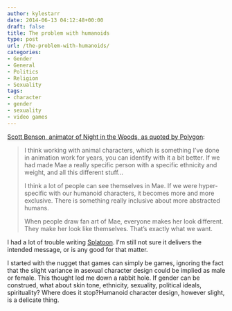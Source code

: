 ```yaml
---
author: kylestarr
date: 2014-06-13 04:12:48+00:00
draft: false
title: The problem with humanoids
type: post
url: /the-problem-with-humanoids/
categories:
- Gender
- General
- Politics
- Religion
- Sexuality
tags:
- character
- gender
- sexuality
- video games
---
```


[Scott Benson, animator of Night in the Woods, as quoted by Polygon](http://www.polygon.com/2014/6/12/5805566/night-in-the-woods-e3-mae):

> I think working with animal characters, which is something I’ve done in animation work for years, you can identify with it a bit better. If we had made Mae a really specific person with a specific ethnicity and weight, and all this different stuff…
>
> I think a lot of people can see themselves in Mae. If we were hyper-specific with our humanoid characters, it becomes more and more exclusive. There is something really inclusive about more abstracted humans.
>
> When people draw fan art of Mae, everyone makes her look different. They make her look like themselves. That’s exactly what we want.

I had a lot of trouble writing [Splatoon](/2014/06/12/splatoon/). I'm still not sure it delivers the intended message, or is any good for that matter.

I started with the nugget that games can simply be games, ignoring the fact that the slight variance in asexual character design could be implied as male or female. This thought led me down a rabbit hole. If gender can be construed, what about skin tone, ethnicity, sexuality, political ideals, spirituality? Where does it stop?Humanoid character design, however slight, is a delicate thing.
